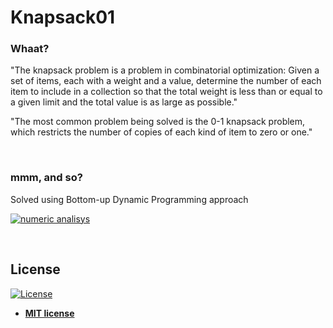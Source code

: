 # Knapsack01  

### Whaat?

"The knapsack problem is a problem in combinatorial optimization: Given a set of items, each with a weight and a value, determine the number of each item to include in a collection so that the total weight is less than or equal to a given limit and the total value is as large as possible."  
  
"The most common problem being solved is the 0-1 knapsack problem, which restricts the number  of copies of each kind of item to zero or one."  

<p>&nbsp;</p>

### mmm, and so?

Solved using Bottom-up Dynamic Programming approach

[![numeric analisys](https://img.shields.io/badge/Dynamic-Programming-brightgreen.svg?style=flat)](http://www.ted.com/talks/simon_sinek_how_great_leaders_inspire_action)

<p>&nbsp;</p>

## License

[![License](http://img.shields.io/:license-mit-blue.svg?style=flat-square)](http://badges.mit-license.org)

- **[MIT license](http://opensource.org/licenses/mit-license.php)**
